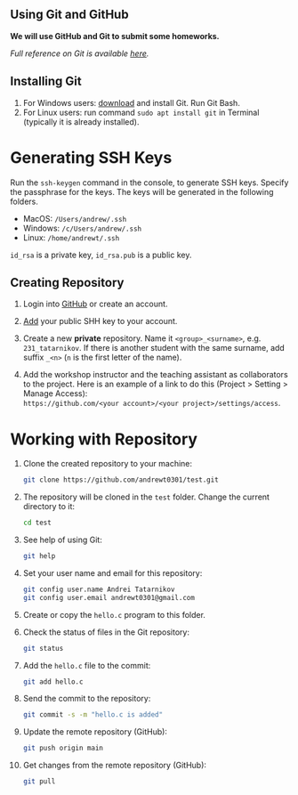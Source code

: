 Using Git and GitHub
---

__We will use GitHub and Git to submit some homeworks.__

_Full reference on Git is available [here](https://git-scm.com/book/en/v2)._

## Installing Git

1. For Windows users: [download](https://git-scm.com/downloads) and install Git. Run Git Bash.
2. For Linux users: run command `sudo apt install git` in Terminal (typically it is already installed).

# Generating SSH Keys

Run the `ssh-keygen` command in the console, to generate SSH keys.
Specify the passphrase for the keys. The keys will be generated in the following folders.

* MacOS: `/Users/andrew/.ssh`
* Windows: `/c/Users/andrew/.ssh`
* Linux: `/home/andrewt/.ssh`

`id_rsa` is a private key, `id_rsa.pub` is a public key.

## Creating Repository

1. Login into [GitHub](https://github.com) or create an account. 

2. [Add](https://github.com/settings/keys) your public SHH key to your account. 

3. Create a new __private__ repository. Name it `<group>_<surname>`, e.g. `231_tatarnikov`.
   If there is another student with the same surname, add suffix `_<n>` (`n` is the first letter of the name). 

4. Add the workshop instructor and the teaching assistant as collaborators to the project.
   Here is an example of a link to do this (Project > Setting > Manage Access):   
   `https://github.com/<your account>/<your project>/settings/access`.

# Working with Repository

1. Clone the created repository to your machine:
   ```bash
   git clone https://github.com/andrewt0301/test.git
   ```

2. The repository will be cloned in the `test` folder. Change the current directory to it:
   ```bash
   cd test
   ```

3. See help of using Git:
   ```bash
   git help
   ```

4. Set your user name and email for this repository:
   ```bash
   git config user.name Andrei Tatarnikov
   git config user.email andrewt0301@gmail.com
   ```

5. Create or copy the `hello.c` program to this folder.

6. Check the status of files in the Git repository:
    ```bash
    git status
    ```

7. Add the `hello.c` file to the commit:
    ```bash
    git add hello.c
    ```

8. Send the commit to the repository:
    ```bash
    git commit -s -m "hello.c is added"
    ```

9. Update the remote repository (GitHub): 
    ```bash
    git push origin main
    ```

10. Get changes from the remote repository (GitHub): 
    ```bash
    git pull
    ```
